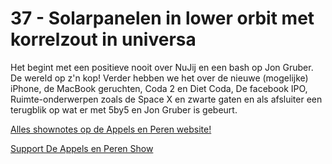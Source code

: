 # 37 - Solarpanelen in lower orbit met korrelzout in universa

<p>Het begint met een positieve nooit over NuJij en een bash op Jon Gruber. De wereld op z'n kop! Verder hebben we het over de nieuwe (mogelijke) iPhone, de MacBook geruchten, Coda 2 en Diet Coda, De facebook IPO, Ruimte-onderwerpen zoals de Space X en zwarte gaten en als afsluiter een terugblik op wat er met 5by5 en Jon Gruber is gebeurt.</p>

<p><a href="http://www.appelsenperenshow.nl/aflevering/2012/5/24/37-solarpanelen-in-lower-orbit-met-korrelzout-in-universa.html">Alles shownotes op de Appels en Peren website!</a></p><p><a href="https://www.patreon.com/appelsenperenshow" rel="payment">Support De Appels en Peren Show</a></p>